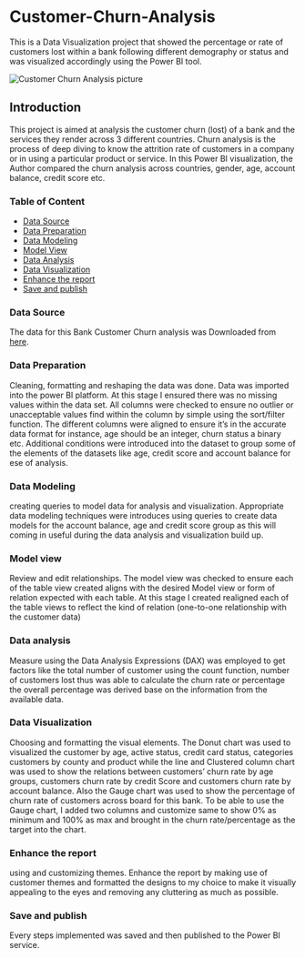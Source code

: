 # Customer-Churn-Analysis
This is a Data Visualization project that showed the percentage or rate of customers lost within  a bank following different  demography or status and was visualized accordingly using the Power BI tool.


![Customer Churn Analysis picture](https://github.com/ChimaJerry/Customer-Churn-Analysis/assets/132655711/6e0f178d-3987-47bb-81f0-9bd82cba9925)


##  Introduction
This project is aimed at analysis the customer churn (lost) of a bank and the services they render across 3 different countries. Churn analysis is the process of deep diving to know the attrition rate of customers in a company or in using a particular product or service. In this Power BI visualization, the Author compared the churn analysis across countries, gender, age, account balance, credit score etc.

### Table of Content
- [Data Source](#data-source)
- [Data Preparation](#data-preparation)
- [Data Modeling](#data-modeling)
- [Model View](#model-view)
- [Data Analysis](#data-analysis)                      
- [Data Visualization](#data-visualization)
- [Enhance the report](#enhance-the-report)
- [Save and publish](#save-and-publish)


### Data Source
The data for this Bank Customer Churn analysis was Downloaded from [here]( https://tinyurl.com/z4r3mv34). 

### Data Preparation 
Cleaning, formatting and reshaping the data was done. Data was imported into the power BI platform. At this stage I ensured there was no missing values within the data set. All columns were checked to ensure no outlier or unacceptable values find within the column by simple using the sort/filter function. The different columns were aligned to ensure it’s in the accurate data format for instance, age should be an integer, churn status a binary etc. Additional conditions were introduced into the dataset to group some of the elements of the datasets like age, credit score and account balance for ese of analysis.

### Data Modeling 
creating queries to model data for analysis and visualization. Appropriate data modeling techniques were introduces using queries to create data models for the account balance, age and credit score group as this will coming in useful during the data analysis and visualization build up.  

### Model view 
Review and edit relationships. The model view was checked to ensure each of the table view created aligns with the desired Model view or form of relation expected with each table. At this stage I created realigned each of the table views to reflect the kind of relation (one-to-one relationship with the customer data)

### Data analysis
Measure using the Data Analysis Expressions (DAX) was employed to get factors like the total number of customer using the count function, number of customers lost thus was able to calculate the churn rate or percentage the overall percentage was derived base on the information from the available data. 
### Data Visualization
Choosing and formatting the visual elements. The Donut chart was used to visualized the customer by age, active status, credit card status, categories customers by county and product while the line and Clustered column chart was used to show the relations between customers’ churn rate by age groups, customers churn rate by credit Score and customers churn rate by account balance. Also the Gauge chart was used to show the percentage of churn rate of customers across board for this bank. To be able to use the Gauge chart, I added two columns and customize same to show 0% as minimum and 100% as max and brought in the churn rate/percentage as the target into the chart. 
### Enhance the report
using and customizing themes. Enhance the report by making use of customer themes and formatted the designs to my choice to make it visually appealing to the eyes and removing any cluttering as much as possible.
### Save and publish
Every steps implemented was saved and then published to the Power BI service.


